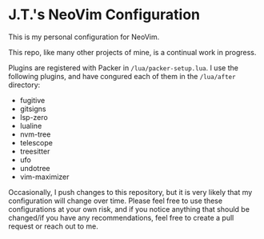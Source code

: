 # J.T.'s NeoVim Configuration

This is my personal configuration for NeoVim.

This repo, like many other projects of mine, is a continual work in progress.

Plugins are registered with Packer in `/lua/packer-setup.lua`. I use the following plugins, and have congured each of them in the `/lua/after` directory:

- fugitive
- gitsigns
- lsp-zero
- lualine
- nvm-tree
- telescope
- treesitter
- ufo
- undotree
- vim-maximizer

Occasionally, I push changes to this repository, but it is very likely that my configuration will change over time. Please feel free to use these configurations at your own risk, and if you notice anything that should be changed/if you have any recommendations, feel free to create a pull request or reach out to me.
